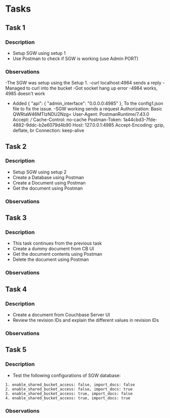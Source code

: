 # Tasks

## Task 1

### Description

- Setup SGW using setup 1
- Use Postman to check if SGW is working (use Admin PORT)

### Observations
-The SGW was setup using the Setup 1.
-curl localhost:4984 sends a reply 
-Managed to curl into the bucket
-Got socket hang up error
-4984 works, 4985 doesn't work
- Added
  {
  "api": {
    "admin_interface": "0.0.0.0:4985"
  },
  To the config1.json file to fix the issue.
-SGW working sends a request
Authorization: Basic QWRtaW46MTIzNDU2Nzg=
User-Agent: PostmanRuntime/7.43.0
Accept: */*
Cache-Control: no-cache
Postman-Token: 1a44cbd3-7fde-4882-9ddc-b2e6079d4b90
Host: 127.0.0.1:4985
Accept-Encoding: gzip, deflate, br
Connection: keep-alive

## Task 2

### Description

- Setup SGW using setup 2
- Create a Database using Postman
- Create a Document using Postman
- Get the document using Postman

### Observations

## Task 3

### Description

- This task continues from the previous task
- Create a dummy document from CB UI
- Get the document contents using Postman
- Delete the document using Postman

### Observations

## Task 4

### Description

- Create a document from Couchbase Server UI
- Review the revision IDs and explain the different values in revision IDs

### Observations

## Task 5

### Description

- Test the following configurations of SGW database:

```
1. enable_shared_bucket_access: false, import_docs: false
2. enable_shared_bucket_access: false, import_docs: true
3. enable_shared_bucket_access: true, import_docs: false
4. enable_shared_bucket_access: true, import_docs: true
```

### Observations
